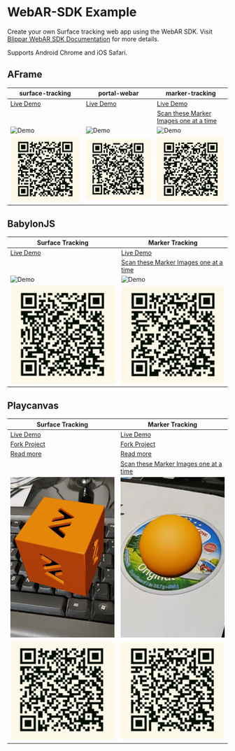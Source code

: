 # WebAR-SDK Example

Create your own Surface tracking web app using the WebAR SDK. Visit [Blippar WebAR SDK Documentation](https://support.blippar.com/hc/en-us/categories/4407844755347-Blippar-WebAR-SDK-Documentation-) for more details.

Supports Android Chrome and iOS Safari.

## AFrame

| surface-tracking  | portal-webar | marker-tracking |
| ------------- | ------------- | ------------- |
| [Live Demo][surface-tracking-demo-url]  | [Live Demo][portal-webar-demo-url]  | [Live Demo][marker-tracking-demo-url]  |
|   |   | [Scan these Marker Images one at a time][marker-tracking-scan-images]  |
|![Demo][surface-tracking-demo-gif]  | ![Demo][portal-webar-demo-gif]  | ![Demo][marker-tracking-demo-gif]  |
|![QR Code][surface-tracking-qrcode]  | ![QR Code][portal-webar-qrcode]  | ![QR Code][marker-tracking-qrcode]  |

[surface-tracking-demo-url]: https://webar-sdk.blippar.com/webar-sdk-example/v1.4.7/aframe/surface-tracking/index.html "Live Demo"
[surface-tracking-demo-gif]: https://github.com/blippar/webar-sdk-example/raw/main/assets/surface_tracking_demo.gif "Surface Tracking"
[surface-tracking-qrcode]: https://github.com/blippar/webar-sdk-example/raw/main/assets/aframe-surface-tracking-qrcode.png "QR Code"

[portal-webar-demo-url]: https://webar-sdk.blippar.com/webar-sdk-example/v1.4.7/aframe/portal-webar/index.html "Live Demo"
[portal-webar-demo-gif]: https://github.com/blippar/webar-sdk-example/raw/main/assets/portal_webar_demo.gif "Portal Webar"
[portal-webar-qrcode]: https://github.com/blippar/webar-sdk-example/raw/main/assets/aframe-portal-webar-qrcode.png "QR Code"

[marker-tracking-demo-url]: https://webar-sdk.blippar.com/webar-sdk-example/v1.4.7/aframe/marker-tracking/index.html "Live Demo"
[marker-tracking-demo-gif]: https://github.com/blippar/webar-sdk-example/raw/main/assets/marker_tracking_demo.gif "Marker Tracking"
[marker-tracking-qrcode]: https://github.com/blippar/webar-sdk-example/raw/main/assets/aframe-marker-tracking-qrcode.png "QR Code"

[marker-tracking-scan-images]: https://github.com/blippar/webar-sdk-example/raw/main/aframe/marker-tracking/markers/

## BabylonJS

| Surface Tracking  | Marker Tracking |
| ------------- | ------------- |
| [Live Demo][bjs-surface-tracking-demo-url] | [Live Demo][bjs-marker-tracking-demo-url]  |
|   | [Scan these Marker Images one at a time][bjs-marker-tracking-scan-images]  |
|![Demo][bjs-surface-tracking-demo-img]  | ![Demo][bjs-marker-tracking-demo-img]  |
|![QR Code][bjs-surface-tracking-qrcode]  | ![QR Code][bjs-marker-tracking-qrcode]  |

[bjs-surface-tracking-demo-url]: https://webar-sdk.blippar.com/webar-sdk-example/v1.4.7/babylon/surface-tracking/index.html "Live Demo"
[bjs-surface-tracking-demo-img]: https://github.com/blippar/webar-sdk-example/raw/main/assets/babylon_surface_tracking_demo.gif "Surface Tracking"
[bjs-surface-tracking-qrcode]: https://github.com/blippar/webar-sdk-example/raw/main/assets/babylon-surface-tracking-qrcode.png "QR Code"

[bjs-marker-tracking-demo-url]: https://webar-sdk.blippar.com/webar-sdk-example/v1.4.7/babylon/marker-tracking/index.html "Live Demo"
[bjs-marker-tracking-demo-img]: https://github.com/blippar/webar-sdk-example/raw/main/assets/babylon_marker_tracking_demo.gif "Marker Tracking"
[bjs-marker-tracking-qrcode]: https://github.com/blippar/webar-sdk-example/raw/main/assets/babylon-marker-tracking-qrcode.png "QR Code"

[bjs-marker-tracking-scan-images]: https://github.com/blippar/webar-sdk-example/raw/main/aframe/marker-tracking/markers/

## Playcanvas

| Surface Tracking  | Marker Tracking |
| ------------- | ------------- |
| [Live Demo][pc-surface-tracking-demo-url] | [Live Demo][pc-marker-tracking-demo-url]  |
| [Fork Project][pc-surface-tracking-project-url] | [Fork Project][pc-marker-tracking-project-url]  |
| [Read more][pc-surface-tracking-read-more]| [Read more][pc-marker-tracking-read-more]|
|   | [Scan these Marker Images one at a time][pc-marker-tracking-scan-images]  |
|![Demo][pc-surface-tracking-demo-img]  | ![Demo][pc-marker-tracking-demo-img]  |
|![QR Code][pc-surface-tracking-qrcode]  | ![QR Code][pc-marker-tracking-qrcode]  |

[pc-surface-tracking-demo-url]: https://webar-sdk.blippar.com/webar-sdk-example/v1.4.7/playcanvas/surface-tracking/index.html "Live Demo"
[pc-surface-tracking-project-url]: https://playcanvas.com/project/859355/overview/surface-tracking "Project Url"
[pc-surface-tracking-demo-img]: https://github.com/blippar/webar-sdk-example/raw/main/assets/playcanvas-surface-tracking.jpg "Surface Tracking"
[pc-surface-tracking-qrcode]: https://github.com/blippar/webar-sdk-example/raw/main/assets/playcanvas-surface-tracking-qrcode.png "QR Code"
[pc-surface-tracking-read-more]: https://github.com/blippar/webar-sdk-example/blob/main/playcanvas/README.md#surface-tracking "Read more"

[pc-marker-tracking-demo-url]: https://webar-sdk.blippar.com/webar-sdk-example/v1.4.7/playcanvas/marker-tracking/index.html "Live Demo"
[pc-marker-tracking-project-url]: https://playcanvas.com/project/859368/overview/marker-tracking "Project Url"
[pc-marker-tracking-demo-img]: https://github.com/blippar/webar-sdk-example/raw/main/assets/playcanvas-marker-tracking.jpg "Marker Tracking"
[pc-marker-tracking-qrcode]: https://github.com/blippar/webar-sdk-example/raw/main/assets/playcanvas-marker-tracking-qrcode.png "QR Code"
[pc-marker-tracking-read-more]: https://github.com/blippar/webar-sdk-example/blob/main/playcanvas/README.md#marker-tracking "Read more"

[pc-marker-tracking-scan-images]: https://github.com/blippar/webar-sdk-example/raw/main/aframe/marker-tracking/markers/
